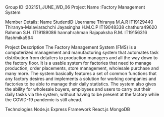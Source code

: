 Group ID :2021S1_JUNE_WD_06
Project Name :Factory Management  System

Member Details:
Name                StudentID      Username
Thiranya M.A.R      IT19129440     Thiranya-Malaviarachchi
Jayasingha H.M.C.P  IT19048338     chathura49620
Rahman S.H.         IT19189086     hannahrahman
Rajapaksha R.M.     IT19156316     Rashmika564

Project Description
The Factory Management System (FMS) is a computerized management and manufacturing system that automates task distribution from detailers to production managers and all the way down to the factory floor. It is a usable system for factories that need to manage production, order placements, store management, wholesale purchase and many more. The system basically features a set of common functions that any factory desires and implements a solution for working companies and factories to be able to manage their daily statistics. The system also gives the ability for wholesale buyers, employees and users to carry out their daily tasks via the system, without having to be present at the factory while the COVID-19 pandemic is still ahead.

Technologies
Node.js
Express Framework
React.js
MongoDB




